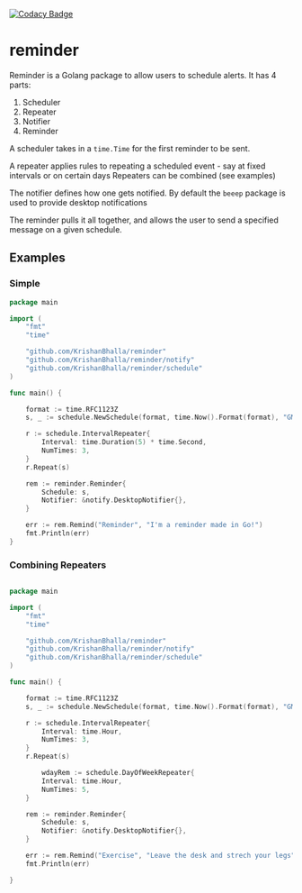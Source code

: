 [![Codacy Badge](https://app.codacy.com/project/badge/Grade/e6eb25534d2c404f8ce31ca3b4dbfa63)](https://www.codacy.com/gh/KrishanBhalla/reminder/dashboard?utm_source=github.com&amp;utm_medium=referral&amp;utm_content=KrishanBhalla/reminder&amp;utm_campaign=Badge_Grade)

# reminder

Reminder is a Golang package to allow users to schedule alerts.
It has 4 parts:

1.  Scheduler
2.  Repeater
3.  Notifier
4.  Reminder
 
A scheduler takes in a `time.Time` for the first reminder to be sent.

A repeater applies rules to repeating a scheduled event - say at fixed intervals or on certain days
Repeaters can be combined (see examples)

The notifier defines how one gets notified. By default the `beeep` package is used to provide desktop notifications

The reminder pulls it all together, and allows the user to send a specified message on a given schedule.
## Examples
### Simple
```go
package main

import (
	"fmt"
	"time"

	"github.com/KrishanBhalla/reminder"
	"github.com/KrishanBhalla/reminder/notify"
	"github.com/KrishanBhalla/reminder/schedule"
)

func main() {

    format := time.RFC1123Z
    s, _ := schedule.NewSchedule(format, time.Now().Format(format), "GMT")

    r := schedule.IntervalRepeater{
        Interval: time.Duration(5) * time.Second,
        NumTimes: 3,
    }
    r.Repeat(s)

    rem := reminder.Reminder{
        Schedule: s,
        Notifier: &notify.DesktopNotifier{},
    }

    err := rem.Remind("Reminder", "I'm a reminder made in Go!")
    fmt.Println(err)
}
```
### Combining Repeaters
```go

package main

import (
	"fmt"
	"time"

	"github.com/KrishanBhalla/reminder"
	"github.com/KrishanBhalla/reminder/notify"
	"github.com/KrishanBhalla/reminder/schedule"
)

func main() {

	format := time.RFC1123Z
	s, _ := schedule.NewSchedule(format, time.Now().Format(format), "GMT")

	r := schedule.IntervalRepeater{
		Interval: time.Hour,
		NumTimes: 3,
	}
	r.Repeat(s)

        wdayRem := schedule.DayOfWeekRepeater{
		Interval: time.Hour,
		NumTimes: 5,
	}

	rem := reminder.Reminder{
		Schedule: s,
		Notifier: &notify.DesktopNotifier{},
	}

	err := rem.Remind("Exercise", "Leave the desk and strech your legs")
	fmt.Println(err)

}

```
